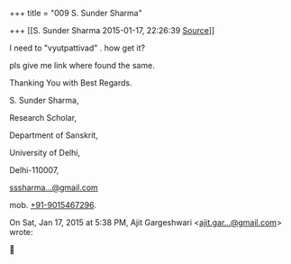 +++
title = "009 S. Sunder Sharma"

+++
[[S. Sunder Sharma	2015-01-17, 22:26:39 [Source](https://groups.google.com/g/bvparishat/c/nhtDZOG7yyc)]]



I need to "vyutpattivad" . how get it?

pls give me link where found the same.

  

Thanking You with Best Regards.

S. Sunder Sharma,

Research Scholar,  

Department of Sanskrit,

University of Delhi,

Delhi-110007,

[sssharma...@gmail.com]()

mob. [+91-9015467296](tel:+91%2090154%2067296).

  

On Sat, Jan 17, 2015 at 5:38 PM, Ajit Gargeshwari \<[ajit.gar...@gmail.com]()\> wrote:  



